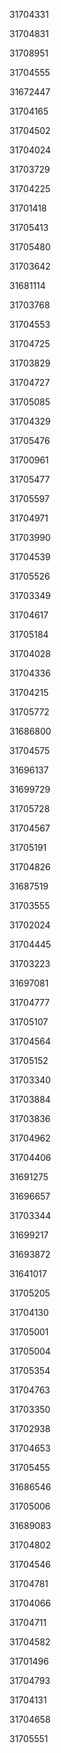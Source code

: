 31704331

31704831

31708951

31704555

31672447

31704165

31704502

31704024

31703729

31704225

31701418

31705413

31705480

31703642

31681114

31703768

31704553

31704725

31703829

31704727

31705085

31704329

31705476

31700961

31705477

31705597

31704971

31703990

31704539

31705526

31703349

31704617

31705184

31704028

31704336

31704215

31705772

31686800

31704575

31696137

31699729

31705728

31704567

31705191

31704826

31687519

31703555

31702024

31704445

31703223

31697081

31704777

31705107

31704564

31705152

31703340

31703884

31703836

31704962

31704406

31691275

31696657

31703344

31699217

31693872

31641017

31705205

31704130

31705001

31705004

31705354

31704763

31703350

31702938

31704653

31705455

31686546

31705006

31689083

31704802

31704546

31704781

31704066

31704711

31704582

31701496

31704793

31704131

31704658

31705551

